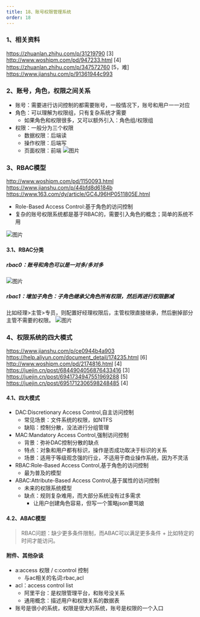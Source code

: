 ```yaml
---
title: 18、账号权限管理系统
order: 18
---
```

### 1、相关资料
https://zhuanlan.zhihu.com/p/31219790 [3]  
http://www.woshipm.com/pd/947233.html [4]  
https://zhuanlan.zhihu.com/p/347572760 [5，难]  
https://www.jianshu.com/p/91361944c993  


### 2、账号，角色，权限之间关系
+ 账号：需要进行访问控制的都需要账号，一般情况下，账号和用户一一对应
+ 角色：可以理解为权限组，只有复杂系统才需要
    + 如果角色和权限很多，又可以额外引入：角色组/权限组
+ 权限：一般分为三个权限
    + 数据权限：后端读
    + 操作权限：后端写
    + 页面权限：前端
![图片](https://robin2017.github.io/frontend-notes/images/account.png)


### 3、RBAC模型
http://www.woshipm.com/pd/1150093.html  
https://www.jianshu.com/p/44bfd8d6184b  
https://www.163.com/dy/article/GC4J96HP0511805E.html  
+ Role-Based Access Control:基于角色的访问控制
+ 复杂的账号权限系统都是基于RBAC的，需要引入角色的概念；简单的系统不用

![图片](https://robin2017.github.io/frontend-notes/images/rbac.png)
#### 3.1、RBAC分类
##### rbac0：账号和角色可以是一对多/多对多
![图片](https://robin2017.github.io/frontend-notes/images/rbac0.png)
##### rbac1：增加子角色：子角色继承父角色所有权限，然后再进行权限删减
比如经理>主管>专员，则配置好经理权限后，主管权限直接继承，然后删掉部分主管不需要的权限。
![图片](https://robin2017.github.io/frontend-notes/images/rbac1.png)

### 4、权限系统的四大模式
https://www.jianshu.com/p/ce0944b4a903  
https://help.aliyun.com/document_detail/174235.html [6]  
http://www.woshipm.com/pd/2174816.html [4]  
https://juejin.cn/post/6844904056876433416 [3]  
https://juejin.cn/post/6941734947551969288 [5]  
https://juejin.cn/post/6951712306598248485 [4]  
#### 4.1、四大模式
+ DAC:Discretionary Access Control,自主访问控制
    + 常见场景：文件系统的权限，如NTFS
    + 缺陷：控制分散，没法进行分组管理
+ MAC:Mandatory Access Control,强制访问控制
    + 背景：弥补DAC控制分散的缺点
    + 特点：对象和用户都有标识，操作是否成功取决于标识的关系
    + 场景：适用于等级观念强的行业，不适用于商业操作系统，因为不灵活
+ RBAC:Role-Based Access Control,基于角色的访问控制
    + 最为普及的模型
+ ABAC:Attribute-Based Access Control,基于属性的访问控制
    + 未来的权限系统模型
    + 缺点：规则复杂难用，而大部分系统没有过多需求
        + 让用户创建角色容易，但写一个策略json要骂娘   
#### 4.2、ABAC模型
> RBAC问题：缺少更多条件限制，而ABAC可以满足更多条件
    + 比如特定的时间才能访问。




#### 附件、其他杂谈
+ a:access 权限 / c:control 控制
    + 与ac相关的名词:rbac,acl
+ acl：access control list
    + 阿里平台：是权限管理平台，和账号没关系
    + 通用概念：描述用户和权限关系的数据表
+ 账号是很小的系统，权限是很大的系统，账号是权限的一个入口